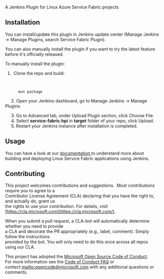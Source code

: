   
A Jenkins Plugin for Linux Azure Service Fabric projects

## Installation

You can install/update this plugin in Jenkins update center (Manage
Jenkins -\> Manage Plugins, search Service Fabric Plugin).  
  
You can also manually install the plugin if you want to try the latest
feature before it's officially released.

To manually install the plugin:

1.   Clone the repo and build:

&nbsp;

          mvn package

     2. Open your Jenkins dashboard, go to Manage Jenkins -\> Manage
Plugins.

     3. Go to Advanced tab, under Upload Plugin section, click Choose
File.  
     4. Select **service-fabric.hpi** in **target** folder of your repo,
click Upload.  
     5. Restart your Jenkins instance after installation is completed.

## Usage

You can have a look at our
[documentation ](https://docs.microsoft.com/en-us/azure/service-fabric/service-fabric-cicd-your-linux-applications-with-jenkins)to
understand more about building and deploying Linux Service Fabric
applications using Jenkins.

## Contributing

  
This project welcomes contributions and suggestions.  Most contributions
require you to agree to a  
Contributor License Agreement (CLA) declaring that you have the right
to, and actually do, grant us  
the rights to use your contribution. For details, visit
[https://cla.microsoft.com](https://cla.microsoft.com/).  
  
When you submit a pull request, a CLA-bot will automatically determine
whether you need to provide  
a CLA and decorate the PR appropriately (e.g., label, comment). Simply
follow the instructions  
provided by the bot. You will only need to do this once across all repos
using our CLA.  
  
This project has adopted the [Microsoft Open Source Code of
Conduct](https://opensource.microsoft.com/codeofconduct/).  
For more information see the [Code of Conduct
FAQ](https://opensource.microsoft.com/codeofconduct/faq/) or  
contact [mailto:opencode@microsoft.com](mailto:opencode@microsoft.com)
with any additional questions or comments.
